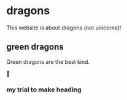 # dragons

This website is about dragons (not unicorns)!

## green dragons

Green dragons are the best kind.

:tada:

### my trial to make heading
